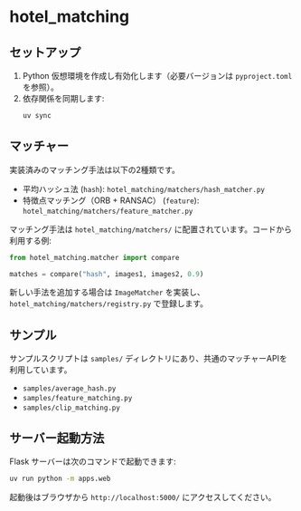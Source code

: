 # hotel_matching

## セットアップ

1. Python 仮想環境を作成し有効化します（必要バージョンは `pyproject.toml` を参照）。
2. 依存関係を同期します:
   ```bash
   uv sync
   ```

## マッチャー

実装済みのマッチング手法は以下の2種類です。

- 平均ハッシュ法 (`hash`): `hotel_matching/matchers/hash_matcher.py`
- 特徴点マッチング（ORB + RANSAC） (`feature`): `hotel_matching/matchers/feature_matcher.py`

マッチング手法は `hotel_matching/matchers/` に配置されています。コードから利用する例:

```python
from hotel_matching.matcher import compare

matches = compare("hash", images1, images2, 0.9)
```

新しい手法を追加する場合は `ImageMatcher` を実装し、`hotel_matching/matchers/registry.py` で登録します。

## サンプル

サンプルスクリプトは `samples/` ディレクトリにあり、共通のマッチャーAPIを利用しています。

- `samples/average_hash.py`
- `samples/feature_matching.py`
- `samples/clip_matching.py`

## サーバー起動方法

Flask サーバーは次のコマンドで起動できます:

```bash
uv run python -m apps.web
```

起動後はブラウザから `http://localhost:5000/` にアクセスしてください。

